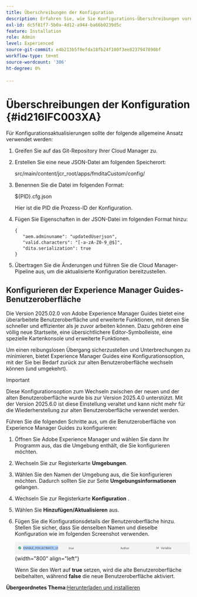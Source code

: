 ```yaml
---
title: Überschreibungen der Konfiguration
description: Erfahren Sie, wie Sie Konfigurations-Überschreibungen vornehmen
exl-id: dc5f81f7-5b0a-4d12-a944-ba66b0239d5c
feature: Installation
role: Admin
level: Experienced
source-git-commit: e4b213b5f0efda18fb24f100f3ee8237947890bf
workflow-type: tm+mt
source-wordcount: '306'
ht-degree: 0%

---
```


# Überschreibungen der Konfiguration {#id216IFC003XA}

Für Konfigurationsaktualisierungen sollte der folgende allgemeine Ansatz verwendet werden:

1. Greifen Sie auf das Git-Repository Ihrer Cloud Manager zu.

1. Erstellen Sie eine neue JSON-Datei am folgenden Speicherort:

   src/main/content/jcr\_root/apps/fmditaCustom/config/

1. Benennen Sie die Datei im folgenden Format:

   $\{PID\}.cfg.json

   Hier ist die PID die Prozess-ID der Konfiguration.

1. Fügen Sie Eigenschaften in der JSON-Datei im folgenden Format hinzu:

   ```
   {
      "aem.adminuname": "updatedUserjson",
      "valid.characters": "[-a-zA-Z0-9_@$]",
      "dita.serialization": true
   }
   ```

1. Übertragen Sie die Änderungen und führen Sie die Cloud Manager-Pipeline aus, um die aktualisierte Konfiguration bereitzustellen.

## Konfigurieren der Experience Manager Guides-Benutzeroberfläche

Die Version 2025.02.0 von Adobe Experience Manager Guides bietet eine überarbeitete Benutzeroberfläche und erweiterte Funktionen, mit denen Sie schneller und effizienter als je zuvor arbeiten können. Dazu gehören eine völlig neue Startseite, eine übersichtlichere Editor-Symbolleiste, eine spezielle Kartenkonsole und erweiterte Funktionen.

Um einen reibungslosen Übergang sicherzustellen und Unterbrechungen zu minimieren, bietet Experience Manager Guides eine Konfigurationsoption, mit der Sie bei Bedarf zurück zur alten Benutzeroberfläche wechseln können (und umgekehrt).

>[!IMPORTANT]
>
> Diese Konfigurationsoption zum Wechseln zwischen der neuen und der alten Benutzeroberfläche wurde bis zur Version 2025.4.0 unterstützt. Mit der Version 2025.6.0 ist diese Einstellung veraltet und kann nicht mehr für die Wiederherstellung zur alten Benutzeroberfläche verwendet werden.

Führen Sie die folgenden Schritte aus, um die Benutzeroberfläche von Experience Manager Guides zu konfigurieren:

1. Öffnen Sie Adobe Experience Manager und wählen Sie dann Ihr Programm aus, das die Umgebung enthält, die Sie konfigurieren möchten.
2. Wechseln Sie zur Registerkarte **Umgebungen**.
3. Wählen Sie den Namen der Umgebung aus, die Sie konfigurieren möchten. Dadurch sollten Sie zur Seite **Umgebungsinformationen** gelangen.
4. Wechseln Sie zur Registerkarte **Konfiguration** .
5. Wählen Sie **Hinzufügen/Aktualisieren** aus.
6. Fügen Sie die Konfigurationsdetails der Benutzeroberfläche hinzu. Stellen Sie sicher, dass Sie denselben Namen und dieselbe Konfiguration wie im folgenden Screenshot verwenden.

   ![](assets/enable-penultimate-ui.png){width="800" align="left"}

   Wenn Sie den Wert auf **true** setzen, wird die alte Benutzeroberfläche beibehalten, während **false** die neue Benutzeroberfläche aktiviert.



**Übergeordnetes Thema:**&#x200B;[ Herunterladen und installieren](download-install.md)

